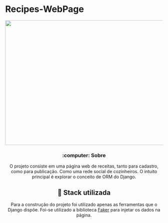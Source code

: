 # Recipes-WebPage

<div align="center">
  <img width="900px" height="400px" src="/doc/readme/mainpicture.gif"/><center>
<div/>

  <h3>:computer: Sobre</h3>
  O projeto consiste em uma página web de receitas, tanto para cadastro, como para publicação. Como uma rede social de cozinheiros. O intuito principal é explorar o conceito de ORM do Django.

  ## :rocket: Stack utilizada
  Para a construção do projeto foi utilizado apenas as ferramentas que o Django dispõe. Foi-se utilizado a biblioteca <a href="https://pypi.org/project/Faker/0.7.4/">Faker<a> para injetar os dados na página.

